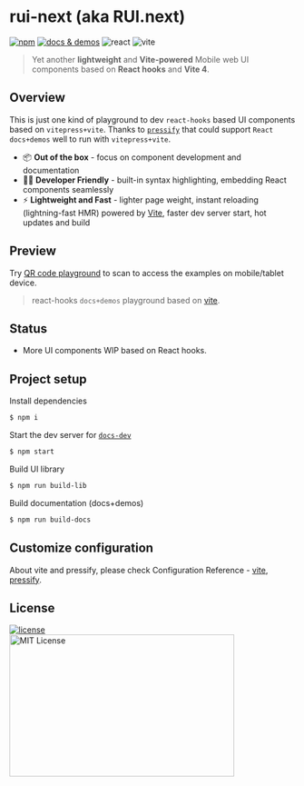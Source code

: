 # rui-next (aka RUI.next)

[![npm](https://img.shields.io/npm/v/rui-next)](https://www.npmjs.com/package/rui-next) <a href="https://nikoni.top/rui-next/" target="_blank"><img src="https://img.shields.io/static/v1?label=&message=docs%20%26%20demos&color=3366cc" alt="docs & demos" /></a> <img alt="react" src="https://badges.aleen42.com/src/react.svg" /> <img alt="vite" src="https://badges.aleen42.com/src/vitejs.svg" />

> Yet another **lightweight** and **Vite-powered** Mobile web UI components based on **React hooks** and **Vite 4**.

## Overview

This is just one kind of playground to dev `react-hooks` based UI components based on `vitepress+vite`. Thanks to [`pressify`](https://github.com/codpoe/pressify) that could support `React docs+demos` well to run with `vitepress+vite`.

- 📦 **Out of the box** - focus on component development and documentation
- 🧑‍💻 **Developer Friendly** - built-in syntax highlighting, embedding React components seamlessly
- ⚡️ **Lightweight and Fast** - lighter page weight, instant reloading (lightning-fast HMR) powered by [Vite](https://vitejs.dev), faster dev server start, hot updates and build

## Preview

Try [QR code playground](https://nikoni.top/rui-next/en/qr-code) to scan to access the examples on mobile/tablet device.

> react-hooks `docs+demos` playground based on [vite](https://vitejs.dev/config/).

## Status

- More UI components WIP based on React hooks.

## Project setup

Install dependencies

```bash
$ npm i
```

Start the dev server for [`docs-dev`](http://127.0.0.1:5173/rui-next/)

```bash
$ npm start
```

Build UI library

```bash
$ npm run build-lib
```

Build documentation (docs+demos)

```bash
$ npm run build-docs
```

## Customize configuration

About vite and pressify, please check Configuration Reference - [vite](https://vitejs.dev/config/), [pressify](https://github.com/codpoe/pressify).

## License

<a href="https://www.npmjs.com/package/rui-next" target="_blank">
    <img alt="license" src="https://img.shields.io/npm/l/rui-next.svg" />
</a>
<br />
<img src="https://nikoni.top/images/niko-mit-react.png" alt="MIT License" width="396" height="250"/>
